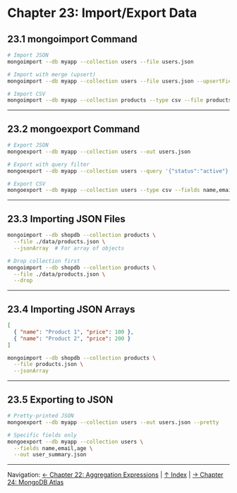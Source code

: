 # Chapter 23: Import/Export Data

## 23.1 mongoimport Command

```bash
# Import JSON
mongoimport --db myapp --collection users --file users.json

# Import with merge (upsert)
mongoimport --db myapp --collection users --file users.json --upsertFields email

# Import CSV
mongoimport --db myapp --collection products --type csv --file products.csv --headerline
```

---

## 23.2 mongoexport Command

```bash
# Export JSON
mongoexport --db myapp --collection users --out users.json

# Export with query filter
mongoexport --db myapp --collection users --query '{"status":"active"}' --out active_users.json

# Export CSV
mongoexport --db myapp --collection users --type csv --fields name,email,age --out users.csv
```

---

## 23.3 Importing JSON Files

```bash
mongoimport --db shopdb --collection products \
  --file ./data/products.json \
  --jsonArray  # For array of objects

# Drop collection first
mongoimport --db shopdb --collection products \
  --file ./data/products.json \
  --drop
```

---

## 23.4 Importing JSON Arrays

```json
[
  { "name": "Product 1", "price": 100 },
  { "name": "Product 2", "price": 200 }
]
```

```bash
mongoimport --db shopdb --collection products \
  --file products.json \
  --jsonArray
```

---

## 23.5 Exporting to JSON

```bash
# Pretty-printed JSON
mongoexport --db myapp --collection users --out users.json --pretty

# Specific fields only
mongoexport --db myapp --collection users \
  --fields name,email,age \
  --out user_summary.json
```

---

Navigation: [← Chapter 22: Aggregation Expressions](../ch22-aggregation-expressions/README.md) | [↑ Index](../../index.md) | [→ Chapter 24: MongoDB Atlas](../ch24-mongodb-atlas/README.md)

